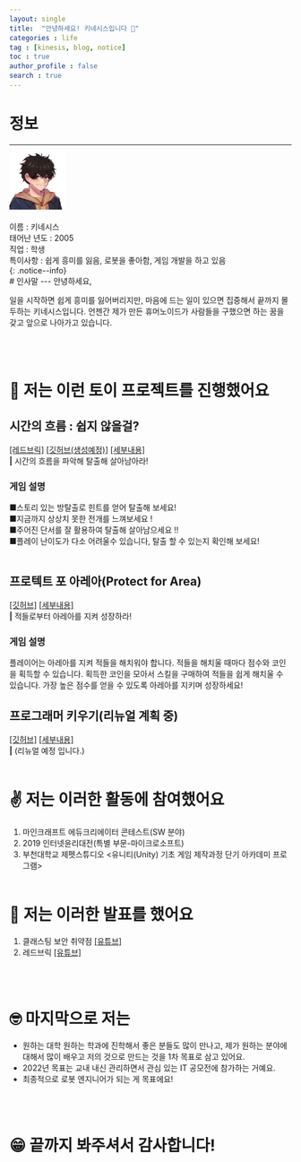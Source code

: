 ```yaml
---
layout: single
title:  "안녕하세요! 키네시스입니다 👋"
categories : life
tag : [kinesis, blog, notice]
toc : true
author_profile : false
search : true
---
```

# 정보 
---
<div class = "notice--info">
<img src="/assets/images/kinesis_profile.png" width="20%" height="20%"> <br> <br>
이름 : 키네시스<br>
태어난 년도 : 2005 <br>
직업 : 학생<br>
특이사항 : 쉽게 흥미를 잃음, 로봇을 좋아함, 게임 개발을 하고 있음
</div>
{: .notice--info} 
<br>
# 인사말
---
안녕하세요,<br>

일을 시작하면 쉽게 흥미를 잃어버리지만, 마음에 드는 일이 있으면 집중해서 끝까지 몰두하는 키네시스입니다.
언젠간 제가 만든 휴머노이드가 사람들을 구했으면 하는 꿈을 갖고 앞으로 나아가고 있습니다.
<br>
<br>
<br>
<br>

# 📕 저는 이런 토이 프로젝트를 진행했어요

<!--1번째 Game -->
## 시간의 흐름 : 쉽지 않을걸? <br>
[[레드브릭]](https://wizlab.net/wizapp/c57a9709-050b-5627-be0c-3630d512930b) [[깃허브(생성예정)]]() [[세부내용]]()
<br>
**|** 시간의 흐름을 파악해 탈출해 살아남아라!

### 게임 설명 
■스토리 있는 방탈출로 힌트를 얻어 탈출해 보세요!<br>
■지금까지 상상치 못한 전개를 느껴보세요 !<br>
■주어진 단서를 잘 활용하여 탈출해 살아남으세요 !! <br>
■플레이 난이도가 다소 어려울수 있습니다, 탈출 할 수 있는지 확인해 보세요! <br>
<br>
<!--2번째 Game -->
## 프로텍트 포 아레아(Protect for Area)<br> 
[[깃허브]](https://github.com/kinesis19/protect_for_area_game) [[세부내용]]()
<br>
**|** 적들로부터 아레아를 지켜 성장하라!

### 게임 설명 
플레이어는 아레아를 지켜 적들을 해치워야 합니다. 적들을 해치울 때마다 점수와 코인을 획득할 수 있습니다. 획득한 코인을 모아서 스킬을 구매하여 적들을 쉽게 해치울 수 있습니다. 가장 높은 점수를 얻을 수 있도록 아레아를 지키며 성장하세요!
<br>
<!--3번째 Game -->
## 프로그래머 키우기(리뉴얼 계획 중)<br>
[[깃허브]]() [[세부내용]]()
<br>
**|** (리뉴얼 예정 입니다.)
<br><br>

# ✌️ 저는 이러한 활동에 참여했어요
1. 마인크래프트 에듀크리에이터 콘테스트(SW 분야)
2. 2019 인터넷윤리대전(특별 부문-마이크로소프트)
3. 부천대학교 제펫스튜디오 <유니티(Unity) 기초 게임 제작과정 단기 아카데미 프로그램>
<br> <br>

# 🎤  저는 이러한 발표를 했어요
1. 클래스팅 보안 취약점 [[유튜브]](https://youtu.be/hzdb5nrwytg)
2. 레드브릭 [[유튜브]](https://www.youtube.com/watch?v=1gIQ_UhmZfE&list=PLKuzrLMVnCAMLnGNjwLboumOKdEyHDxLa)

<br> <br>
# 🤓  마지막으로 저는
- 원하는 대학 원하는 학과에 진학해서 좋은 분들도 많이 만나고, 제가 원하는 분야에 대해서 많이 배우고 저의 것으로 만드는 것을 1차 목표로 삼고 있어요.
- 2022년 목표는 교내 내신 관리하면서 관심 있는 IT 공모전에 참가하는 거예요.
- 최종적으로 로봇 엔지니어가 되는 게 목표에요!

<br> <br>
# 😁 끝까지 봐주셔서 감사합니다!